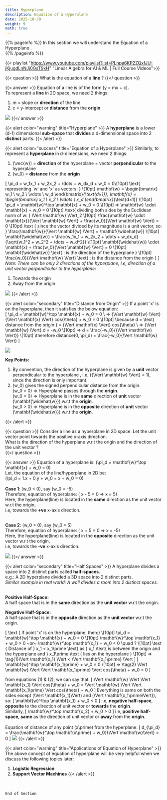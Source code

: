 ```yaml
---
title: Hyperplane
description: Equation of a Hyperplane
date: 2025-10-30
weight: 9
math: true
---
```


{{% pageinfo %}}
In this section we will understand the Equation of a Hyperplane .<br>
{{% /pageinfo %}}

{{< playlist "https://www.youtube.com/playlist?list=PLnpa6KP2ZQxfJU-jKjugdLnNJj0GsT9kH" 
        "Linear Algebra for AI & ML | Full Course Videos">}}
<br>

{{< question >}}
What is the equation of a **line** ?
{{</ question >}}

{{< answer >}}
Equation of a line is of the form \(y = mx + c\). <br>
To represent a **line** in 2D space, we need 2 things: <br>
1. m = slope or **direction** of the line <br>
2. c = y-intercept or **distance** from the **origin** <br>

![](https://robosathi.com/images/linear_algebra/line.png)
{{</ answer >}}
<br>

{{< alert color="warning" title="Hyperplane" >}}
A **hyperplane** is a lower (d-1) dimensional **sub-space** that **divides** a d-dimensional space into 2 **distinct** parts.
{{< /alert >}}

{{< alert color="success" title="Equation of a Hyperplane" >}}
Similarly, to represent a **hyperplane** in d-dimensions, we need 2 things: <br>
1. \(\vec{w}\) = **direction** of the hyperplane = vector **perpendicular** to the hyperplane
2. \(w_0\) = **distance** from the **origin**

\[
\pi_d = w_1x_1 + w_2x_2 + \dots + w_dx_d + w_0  = 0\\[10pt]
\text{ representing 'w' and 'x' as vectors: } \\[10pt]
\mathbf{w} = \begin{bmatrix} w_1 \\ w_2 \\ \vdots \\ w_d \end{bmatrix}_{\text{d×1}}, 
\mathbf{x} = \begin{bmatrix} x_1 \\ x_2 \\ \vdots \\ x_d \end{bmatrix}_{\text{d×1}} \\[10pt]
\pi_d = \mathbf{w}^\top \mathbf{x} + w_0 = 0 \\[10pt]
=> \mathbf{w} \cdot \mathbf{x} + w_0 = 0 \\[10pt]
\text{ dividing both sides by the Euclidean norm of w: } \Vert \mathbf{w} \Vert_2 \\[10pt]
\frac{\mathbf{w} \cdot \mathbf{x}}{\Vert \mathbf{w} \Vert} + \frac{w_0}{\Vert \mathbf{w} \Vert} = 0 \\[10pt]
\text { since the vector divided by its magnitude is a unit vector, so:  } 
\frac{\mathbf{w}}{\Vert \mathbf{w} \Vert} =  \mathbf{\widehat{w}} \\[10pt]
\mathbf{\widehat{w}} = \frac{w_1x_1 + w_2x_2 + \dots + w_dx_d}{\sqrt{w_1^2 + w_2^2 + \dots + w_d^2}} \\[10pt]
\mathbf{\widehat{w}} \cdot \mathbf{x} + \frac{w_0}{\Vert \mathbf{w} \Vert} = 0 \\[10pt]
\mathbf{\widehat{w}} \text{ : is the direction of the hyperplane } \\[10pt]
\frac{w_0}{\Vert \mathbf{w} \Vert} \text{ : is the distance from the origin }
\]
*Note: There can be only 2 directions of the hyperplane, i.e, direction of a unit vector perpendicular to the hyperplane:*
1. Towards the origin
2. Away from the origin

![](https://robosathi.com/images/linear_algebra/hyperplane.png)
{{< /alert >}}
<br>

{{< alert color="secondary" title="Distance from Origin" >}}
If a point 'x' is on the hyperplane, then it satisfies the below equation: <br>
\[
\pi_d = \mathbf{w}^\top \mathbf{x} + w_0 = 0 \\
=> {\Vert \mathbf{w} \Vert}{\Vert \mathbf{x} \Vert} cos{\theta} + w_0 = 0 \\[10pt]
\because d  = \text{ distance from the origin } = {\Vert \mathbf{x} \Vert} cos{\theta} \\
=> {\Vert \mathbf{w} \Vert}.d = -w_0 \\[10pt]
=> d = \frac{-w_0}{{\Vert \mathbf{w} \Vert}} \\[10pt]
\therefore distance(0, \pi_d) = \frac{-w_0}{\Vert \mathbf{w} \Vert}
\]

![](https://robosathi.com/images/linear_algebra/hyperplane_distance.png)
<br>

**Key Points:**
1. By convention, the direction of the hyperplane is given by a **unit** vector perpendicular to the hyperplane 
, i.e, \({\Vert \mathbf{w} \Vert} = 1\), since the direction is only important.
2. \(w_0\) gives the signed perpendicular distance from the origin. <br>
   \(w_0 = 0\) => Hyperplane passes through the **origin**. <br>
    \(w_0 < 0\) => Hyperplane is in the **same** direction of **unit** vector \(\mathbf{\widehat{w}}\) w.r.t the **origin**. <br> 
    \(w_0 > 0\) => Hyperplane is in the **opposite** direction of **unit** vector \(\mathbf{\widehat{w}}\) w.r.t the **origin**.


{{< /alert >}}
<br>

{{< question >}}
Consider a line as a hyperplane in 2D space. Let the unit vector point towards the positive x-axis direction.<br>
What is the direction of the hyperplane w.r.t the origin and the direction of the unit vector ? <br>
{{</ question >}}

{{< answer >}}
Equation of a hyperplane is: \(\pi_d = \mathbf{w}^\top \mathbf{x} + w_0 = 0\) <br>
Let, the equation of the line/hyperplane in 2D be: <br>
\(\pi_d = 1.x + 0.y + w_0 = x + w_0 = 0\) <br><br>
**Case 1**: \(w_0 < 0\), say \(w_0 = -5\) <br>
Therefore, equation of hyperplane: \( x - 5 = 0 => x = 5\) <br>
Here, the hyperplane(line) is located in the **same** direction as the unit vector w.r.t the origin, <br>
i.e, towards the **+ve** x-axis direction. 
<br><br>

**Case 2**: \(w_0 > 0\), say \(w_0 = 5\) <br>
Therefore, equation of hyperplane: \( x + 5 = 0 => x = -5\) <br>
Here, the hyperplane(line) is located in the **opposite** direction as the unit vector w.r.t the origin,<br>
i.e, towards the **-ve** x-axis direction. <br>

![](https://robosathi.com/images/linear_algebra/hyperplane_example.png)
{{</ answer >}}
<br>

{{< alert color="secondary" title="Half Spaces" >}}
A hyperplane divides a space into 2 distinct parts called **half-spaces**. <br>
e.g.: A 2D hyperplane divided a 3D space into 2 distinct parts. <br>
*Similar example in real world: A wall divides a room into 2 distinct spaces.*
<br><br>

**Positive Half-Space:** <br>
A half space that is in the **same** direction as the **unit vector** w.r.t the origin. <br>

**Negative Half-Space:** <br>
A half space that is in the **opposite** direction as the **unit vector** w.r.t the origin. <br>

\[
\text { If point 'x' is on the hyperplane, then:} \\[10pt]
\pi_d = \mathbf{w}^\top \mathbf{x} + w_0 = 0 \\[10pt]
\mathbf{w}^\top \mathbf{x_1} + w_0 > 0 ~or~ \mathbf{w}^\top \mathbf{x_1} + w_0 < 0 \quad ? \\[10pt]
\text { Distance of } x_1 < x_1\prime \text{ as } x_1 \text{ is between the origin and the hyperplane 
and } x_1\prime \text { lies on the hyperplane } \\[10pt]
=> \tag{1}\Vert \mathbf{x_1} \Vert < \Vert \mathbf{x_1\prime} \Vert
\]
\[
\mathbf{w}^\top \mathbf{x_1\prime} + w_0 = 0 \\[10pt]
=> \tag{2} \Vert \mathbf{w} \Vert \Vert \mathbf{x_1\prime} \Vert cos{\theta} + w_0 = 0
\]

from equations (1) & (2), we can say that:
\[
\Vert \mathbf{w} \Vert \Vert \mathbf{x_1} \Vert cos{\theta} + w_0 <
\Vert \mathbf{w} \Vert \Vert \mathbf{x_1\prime} \Vert cos{\theta} + w_0
\]
Everything is same on both the sides except \(\Vert \mathbf{x_1}\Vert\) and \(\Vert \mathbf{x_1\prime\Vert}\), so:
\[ \mathbf{w}^\top \mathbf{x_1} + w_0 < 0 \]
i.e, **negative half-space**, **opposite** to the direction of unit vector or **towards** the **origin**. <br>
Similarly, 
\[ \mathbf{w}^\top \mathbf{x_2} + w_0 > 0 \]
i.e, **positive half-space**, **same** as the direction of unit vector or **away** from the **origin**. <br>
<br>
Equation of distance of any point \(x\prime\) from the hyperplane:
\[
d_{\pi_d} = \frac{\mathbf{w}^\top \mathbf{x\prime} + w_0}{\Vert \mathbf{w}\Vert} = 0
\]
![](https://robosathi.com/images/linear_algebra/half_spaces.png)
{{< /alert >}}
<br>

{{< alert color="warning" title="Applications of Equation of Hyperplane" >}}
The above concept of equation of hyperplane will be very helpful when we discuss the following topics later:
1. **Logistic Regression**
2. **Support Vector Machines**
{{< /alert >}}

<br><br>
```End of Section```